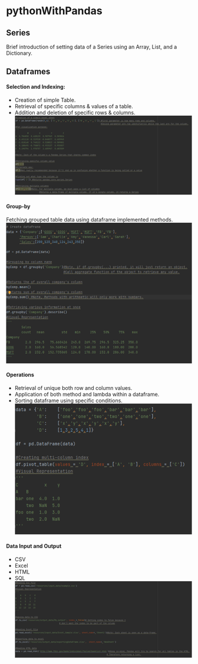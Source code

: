 # pythonWithPandas

## Series
Brief introduction of setting data of a Series using an Array, List, and a Dictionary.

## Dataframes
#### Selection and Indexing:
- Creation of simple Table.
- Retrieval of specific columns & values of a table.
- Addition and deletion of specific rows & columns.
![img.png](resources/img/selection_and_indexing.png)

#### Group-by
Fetching grouped table data using dataframe implemented methods.
![img.png](resources/img/group_by.png)
#### Operations
- Retrieval of unique both row and column values.
- Application of both method and lambda within a dataframe.
- Sorting dataframe using specific conditions.
![img.png](resources/img/operations.png)
#### Data Input and Output
- CSV
- Excel
- HTML
- SQL
![img.png](resources/img/data_input_and_output_data.png)
